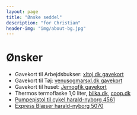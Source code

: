 ```yaml
---
layout: page
title: "Ønske seddel"
description: "for Christian"
header-img: "img/about-bg.jpg"
---
```

# Ønsker

 * Gavekort til Arbejdsbukser: [xltoj.dk gavekort](http://www.xltoj.dk/Gavekort)
 * Gavekort til Tøj: [venusogmarsxl.dk gavekort](http://www.venusogmarsxl.dk/gavekort)
 * Gavekort til huset: [Jemogfik gavekort](http://www.jemogfix.dk/gavekort__6836/gavekort-til-jem-fix_gk)
 * Thermos termoflaske 1,0 liter, [bilka.dk](https://www.bilka.dk/bolig/koekkenbeholdere/thermos-termoflaske-10-liter/p/100014688), [coop.dk](https://shopping.coop.dk/vare/thermos-termoflaske-1-liter-staal/5010576815255)
 * [Pumpepistol til cykel harald-nyborg 4561](http://www.harald-nyborg.dk/p4561/pumpepistol-tilcykel-knallert)
 * [Express Blæser harald-nyborg 5070](http://www.harald-nyborg.dk/p5070/express-blaeselampe)
 
